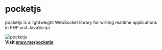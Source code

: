 # pocketjs

pocketjs is a lightweight WebSocket library for writing realtime applications in PHP and JavaScript.  

<!-- pocketjs is for those with a PHP or other language application currently deployed and require a solution for seamless realtime integration, rather than a framework around which to architect one's entire application -->
![pocketjs](http://anuv.me/pocketjs/img/pocketjs_100.png)  
**Visit [anuv.me/pocketjs](http://anuv.me/pocketjs)**
